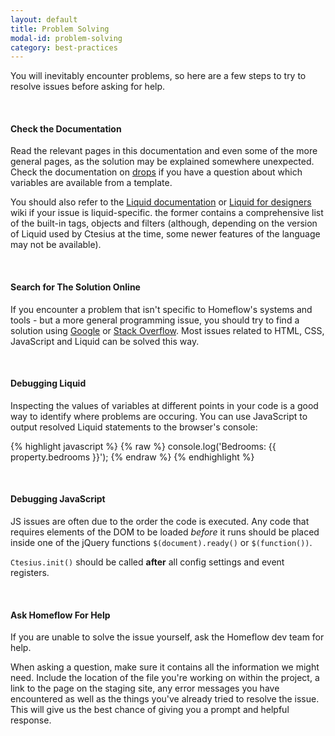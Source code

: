 ```yaml
---
layout: default
title: Problem Solving
modal-id: problem-solving
category: best-practices
---
```


You will inevitably encounter problems, so here are a few steps to try to resolve issues before asking for help.

<br>

#### Check the Documentation

Read the relevant pages in this documentation and even some of the more general pages, as the solution may be explained somewhere unexpected. Check the documentation on [drops](/drops) if you have a question about which variables are available from a template.

You should also refer to the [Liquid documentation](https://help.shopify.com/themes/liquid) or [Liquid for designers](https://github.com/Shopify/liquid/wiki/liquid-for-designers) wiki if your issue is liquid-specific. the former contains a comprehensive list of the built-in tags, objects and filters (although, depending on the version of Liquid used by Ctesius at the time, some newer features of the language may not be available).

<br>

#### Search for The Solution Online

If you encounter a problem that isn't specific to Homeflow's systems and tools - but a more general programming issue, you should try to find a solution using [Google](https://www.google.co.uk/) or [Stack Overflow](http://stackoverflow.com/). Most issues related to HTML, CSS, JavaScript and Liquid can be solved this way.

<br>

#### Debugging Liquid

Inspecting the values of variables at different points in your code is a good way to identify where problems are occuring. You can use JavaScript to output resolved Liquid statements to the browser's console:

{% highlight javascript %}
{% raw %}
console.log('Bedrooms: {{ property.bedrooms }}');
{% endraw %}
{% endhighlight %}

<br>

#### Debugging JavaScript

JS issues are often due to the order the code is executed. Any code that requires elements of the DOM to be loaded *before* it runs should be placed inside one of the jQuery functions ``$(document).ready()`` or ``$(function())``.

``Ctesius.init()`` should be called **after** all config settings and event registers.

<br>

#### Ask Homeflow For Help

If you are unable to solve the issue yourself, ask the Homeflow dev team for help.

When asking a question, make sure it contains all the information we might need. Include the location of the file you're working on within the project, a link to the page on the staging site, any error messages you have encountered as well as the things you've already tried to resolve the issue. This will give us the best chance of giving you a prompt and helpful response.
